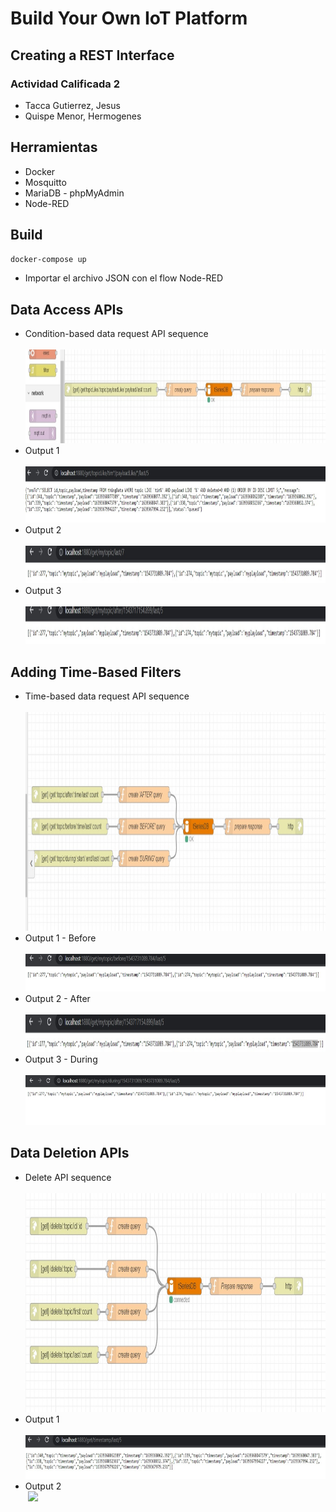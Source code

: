 # Build Your Own IoT Platform 
## Creating a REST Interface
### Actividad Calificada 2
- Tacca Gutierrez, Jesus
- Quispe Menor, Hermogenes
## Herramientas
- Docker
- Mosquitto
- MariaDB - phpMyAdmin
- Node-RED

## Build
```bash
docker-compose up
```
- Importar el archivo JSON con el flow Node-RED

## Data Access APIs
- Condition-based data request API sequence <br/>
&nbsp;<img src="./img/1.jpeg" height="150">
- Output 1 <br/>
&nbsp;<img src="./img/4.jpeg" height="90">
- Output 2 <br/>
&nbsp;<img src="./img/5.jpeg" height="60">
- Output 3 <br/>
&nbsp;<img src="./img/6.jpeg" height="60">

## Adding Time-Based Filters
- Time-based data request API sequence <br/>
&nbsp;<img src="./img/2.jpeg" height="350">
- Output 1 - Before <br/>
&nbsp;<img src="./img/before.jpeg" height="60">
- Output 2 - After <br/>
&nbsp;<img src="./img/after.jpeg" height="60">
- Output 3 - During <br/>
&nbsp;<img src="./img/during.jpeg" height="80">

## Data Deletion APIs
- Delete API sequence <br/>
&nbsp;<img src="./img/3.jpeg" height="350">
- Output 1 <br/>
&nbsp;<img src="./img/7.jpeg" height="70">
- Output 2 <br/>
&nbsp;<img src="./img/8.jpeg" height="70">

